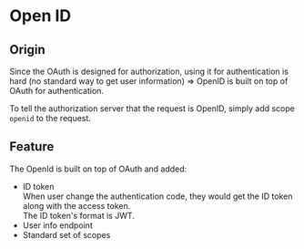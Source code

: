 # Open ID

## Origin

Since the OAuth is designed for authorization, using it for authentication is hard (no standard way to get user information) => OpenID is built on top of OAuth for authentication.  

To tell the authorization server that the request is OpenID, simply add scope `openid` to the request.

## Feature

The OpenId is built on top of OAuth and added:

* ID token  
 When user change the authentication code, they would get the ID token along with the access token.  
 The ID token's format is JWT.
* User info endpoint
* Standard set of scopes
